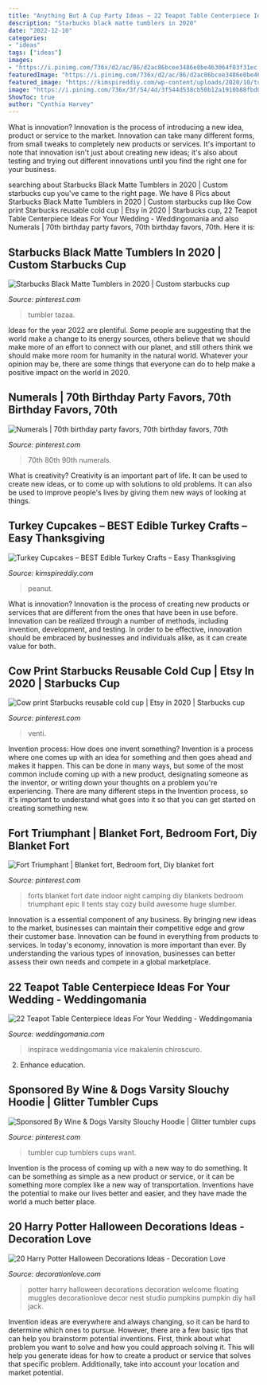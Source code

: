 ```yaml
---
title: "Anything But A Cup Party Ideas ~ 22 Teapot Table Centerpiece Ideas For Your Wedding"
description: "Starbucks black matte tumblers in 2020"
date: "2022-12-10"
categories:
- "ideas"
tags: ["ideas"]
images:
- "https://i.pinimg.com/736x/d2/ac/86/d2ac86bcee3486e8be463064f03f31ec.jpg"
featuredImage: "https://i.pinimg.com/736x/d2/ac/86/d2ac86bcee3486e8be463064f03f31ec.jpg"
featured_image: "https://kimspireddiy.com/wp-content/uploads/2020/10/turkey-cupcakes-81.jpg"
image: "https://i.pinimg.com/736x/3f/54/4d/3f544d538cb50b12a1910b88fbd025bb.jpg"
ShowToc: true
author: "Cynthia Harvey"
---
```



What is innovation?
Innovation is the process of introducing a new idea, product or service to the market. Innovation can take many different forms, from small tweaks to completely new products or services. It's important to note that innovation isn't just about creating new ideas; it's also about testing and trying out different innovations until you find the right one for your business.

	

		
searching about Starbucks Black Matte Tumblers in 2020 | Custom starbucks cup you've came to the right page. We have 8 Pics about Starbucks Black Matte Tumblers in 2020 | Custom starbucks cup like Cow print Starbucks reusable cold cup | Etsy in 2020 | Starbucks cup, 22 Teapot Table Centerpiece Ideas For Your Wedding - Weddingomania and also Numerals | 70th birthday party favors, 70th birthday favors, 70th. Here it is:
		
    
## Starbucks Black Matte Tumblers In 2020 | Custom Starbucks Cup

<img loading=lazy src="https://i.pinimg.com/736x/f5/17/41/f51741c339e2747ac598cd1d93372518.jpg" onerror="this.onerror=null;this.src='https://tse4.mm.bing.net/th?id=OIP.GLJ6CW7HipbrHlw9sw6irAHaJ3&amp;pid=15.1';" alt="Starbucks Black Matte Tumblers in 2020 | Custom starbucks cup">

_Source: pinterest.com_

>tumbler tazaa. 

	

Ideas for the year 2022 are plentiful. Some people are suggesting that the world make a change to its energy sources, others believe that we should make more of an effort to connect with our planet, and still others think we should make more room for humanity in the natural world. Whatever your opinion may be, there are some things that everyone can do to help make a positive impact on the world in 2020.

    
## Numerals | 70th Birthday Party Favors, 70th Birthday Favors, 70th

<img loading=lazy src="https://i.pinimg.com/736x/91/7a/51/917a512f9341ed8070f4710617a7704f--monogram-cookies-cookie-icing.jpg" onerror="this.onerror=null;this.src='https://tse4.mm.bing.net/th?id=OIP.Xni42bzdk7c54r5e10rGUgHaLD&amp;pid=15.1';" alt="Numerals | 70th birthday party favors, 70th birthday favors, 70th">

_Source: pinterest.com_

>70th 80th 90th numerals. 

	

What is creativity?
Creativity is an important part of life. It can be used to create new ideas, or to come up with solutions to old problems. It can also be used to improve people's lives by giving them new ways of looking at things.

    
## Turkey Cupcakes – BEST Edible Turkey Crafts – Easy Thanksgiving

<img loading=lazy src="https://kimspireddiy.com/wp-content/uploads/2020/10/turkey-cupcakes-81.jpg" onerror="this.onerror=null;this.src='https://tse2.mm.bing.net/th?id=OIP.kplPtEHJA6F4rwpkJ37KXwHaLH&amp;pid=15.1';" alt="Turkey Cupcakes – BEST Edible Turkey Crafts – Easy Thanksgiving">

_Source: kimspireddiy.com_

>peanut. 

	

What is innovation?
Innovation is the process of creating new products or services that are different from the ones that have been in use before. Innovation can be realized through a number of methods, including invention, development, and testing. In order to be effective, innovation should be embraced by businesses and individuals alike, as it can create value for both.

    
## Cow Print Starbucks Reusable Cold Cup | Etsy In 2020 | Starbucks Cup

<img loading=lazy src="https://i.pinimg.com/736x/d2/ac/86/d2ac86bcee3486e8be463064f03f31ec.jpg" onerror="this.onerror=null;this.src='https://tse2.mm.bing.net/th?id=OIP.UsH-Go8vsec1Cnlf-FdE6AHaJ3&amp;pid=15.1';" alt="Cow print Starbucks reusable cold cup | Etsy in 2020 | Starbucks cup">

_Source: pinterest.com_

>venti. 

	

Invention process: How does one invent something?
Invention is a process where one comes up with an idea for something and then goes ahead and makes it happen. This can be done in many ways, but some of the most common include coming up with a new product, designating someone as the inventor, or writing down your thoughts on a problem you're experiencing. There are many different steps in the Invention process, so it's important to understand what goes into it so that you can get started on creating something new.

    
## Fort Triumphant | Blanket Fort, Bedroom Fort, Diy Blanket Fort

<img loading=lazy src="https://i.pinimg.com/736x/7b/cf/fd/7bcffdf82fa9156f3338a8ce6d18f06c--blanket-forts-blankets.jpg" onerror="this.onerror=null;this.src='https://tse4.mm.bing.net/th?id=OIP.StyKVlzwogWuMDGhhznuLAHaJ3&amp;pid=15.1';" alt="Fort Triumphant | Blanket fort, Bedroom fort, Diy blanket fort">

_Source: pinterest.com_

>forts blanket fort date indoor night camping diy blankets bedroom triumphant epic ll tents stay cozy build awesome huge slumber. 

	

Innovation is a essential component of any business. By bringing new ideas to the market, businesses can maintain their competitive edge and grow their customer base. Innovation can be found in everything from products to services. In today's economy, innovation is more important than ever. By understanding the various types of innovation, businesses can better assess their own needs and compete in a global marketplace.

    
## 22 Teapot Table Centerpiece Ideas For Your Wedding - Weddingomania

<img loading=lazy src="https://i.weddingomania.com/2016/04/22-Teapot-Table-Centerpiece-Ideas-For-Your-Wedding-7.jpg" onerror="this.onerror=null;this.src='https://tse3.mm.bing.net/th?id=OIP.4_OI-jylMVnHUI4oB_KSjgAAAA&amp;pid=15.1';" alt="22 Teapot Table Centerpiece Ideas For Your Wedding - Weddingomania">

_Source: weddingomania.com_

>inspirace weddingomania více makalenin chiroscuro. 

	

2) Enhance education.

    
## Sponsored By Wine &amp; Dogs Varsity Slouchy Hoodie | Glitter Tumbler Cups

<img loading=lazy src="https://i.pinimg.com/736x/3f/54/4d/3f544d538cb50b12a1910b88fbd025bb.jpg" onerror="this.onerror=null;this.src='https://tse3.mm.bing.net/th?id=OIP.lmist3WUG5UQxNLcCNvqFAHaJ4&amp;pid=15.1';" alt="Sponsored By Wine &amp; Dogs Varsity Slouchy Hoodie | Glitter tumbler cups">

_Source: pinterest.com_

>tumbler cup tumblers cups want. 

	

Invention is the process of coming up with a new way to do something. It can be something as simple as a new product or service, or it can be something more complex like a new way of transportation. Inventions have the potential to make our lives better and easier, and they have made the world a much better place.

    
## 20 Harry Potter Halloween Decorations Ideas - Decoration Love

<img loading=lazy src="http://www.decorationlove.com/wp-content/uploads/2016/05/Harry-Potter-Floating-Pumpkins.jpg" onerror="this.onerror=null;this.src='https://tse1.mm.bing.net/th?id=OIP.vrikdB4iPvTp-rad1bArtQHaJ3&amp;pid=15.1';" alt="20 Harry Potter Halloween Decorations Ideas - Decoration Love">

_Source: decorationlove.com_

>potter harry halloween decorations decoration welcome floating muggles decorationlove decor nest studio pumpkins pumpkin diy hall jack. 

	

Invention ideas are everywhere and always changing, so it can be hard to determine which ones to pursue. However, there are a few basic tips that can help you brainstorm potential inventions. First, think about what problem you want to solve and how you could approach solving it. This will help you generate ideas for how to create a product or service that solves that specific problem. Additionally, take into account your location and market potential.

